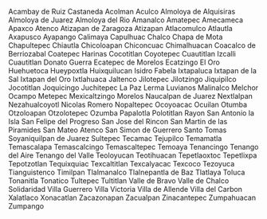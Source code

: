 Acambay de Ruiz Castaneda
Acolman
Aculco
Almoloya de Alquisiras
Almoloya de Juarez
Almoloya del Rio
Amanalco
Amatepec
Amecameca
Apaxco
Atenco
Atizapan de Zaragoza
Atizapan
Atlacomulco
Atlautla
Axapusco
Ayapango
Calimaya
Capulhuac
Chalco
Chapa de Mota
Chapultepec
Chiautla
Chicoloapan
Chiconcuac
Chimalhuacan
Coacalco de Berriozabal
Coatepec Harinas
Cocotitlan
Coyotepec
Cuautitlan Izcalli
Cuautitlan
Donato Guerra
Ecatepec de Morelos
Ecatzingo
El Oro
Huehuetoca
Hueypoxtla
Huixquilucan
Isidro Fabela
Ixtapaluca
Ixtapan de la Sal
Ixtapan del Oro
Ixtlahuaca
Jaltenco
Jilotepec
Jilotzingo
Jiquipilco
Jocotitlan
Joquicingo
Juchitepec
La Paz
Lerma
Luvianos
Malinalco
Melchor Ocampo
Metepec
Mexicaltzingo
Morelos
Naucalpan de Juarez
Nextlalpan
Nezahualcoyotl
Nicolas Romero
Nopaltepec
Ocoyoacac
Ocuilan
Otumba
Otzoloapan
Otzolotepec
Ozumba
Papalotla
Polotitlan
Rayon
San Antonio la Isla
San Felipe del Progreso
San Jose del Rincon
San Martin de las Piramides
San Mateo Atenco
San Simon de Guerrero
Santo Tomas
Soyaniquilpan de Juarez
Sultepec
Tecamac
Tejupilco
Temamatla
Temascalapa
Temascalcingo
Temascaltepec
Temoaya
Tenancingo
Tenango del Aire
Tenango del Valle
Teoloyucan
Teotihuacan
Tepetlaoxtoc
Tepetlixpa
Tepotzotlan
Tequixquiac
Texcaltitlan
Texcalyacac
Texcoco
Tezoyuca
Tianguistenco
Timilpan
Tlalmanalco
Tlalnepantla de Baz
Tlatlaya
Toluca
Tonanitla
Tonatico
Tultepec
Tultitlan
Valle de Bravo
Valle de Chalco Solidaridad
Villa Guerrero
Villa Victoria
Villa de Allende
Villa del Carbon
Xalatlaco
Xonacatlan
Zacazonapan
Zacualpan
Zinacantepec
Zumpahuacan
Zumpango
